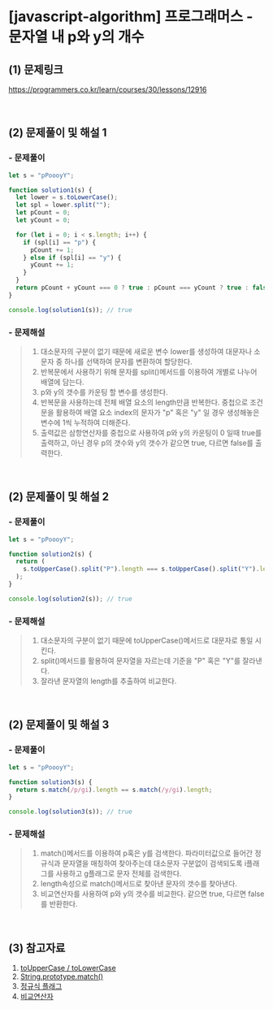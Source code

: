 # [javascript-algorithm] 프로그래머스 - 문자열 내 p와 y의 개수

## (1) 문제링크

<a href="https://programmers.co.kr/learn/courses/30/lessons/12916" target='_blank'>https://programmers.co.kr/learn/courses/30/lessons/12916</a>

<br>

## (2) 문제풀이 및 해설 1

### - 문제풀이

```javascript
let s = "pPoooyY";

function solution1(s) {
  let lower = s.toLowerCase();
  let spl = lower.split("");
  let pCount = 0;
  let yCount = 0;

  for (let i = 0; i < s.length; i++) {
    if (spl[i] == "p") {
      pCount += 1;
    } else if (spl[i] == "y") {
      yCount += 1;
    }
  }
  return pCount + yCount === 0 ? true : pCount === yCount ? true : false;
}

console.log(solution1(s)); // true
```

### - 문제해설

> 1.  대소문자의 구분이 없기 때문에 새로운 변수 lower를 생성하여 대문자나 소문자 중 하나를 선택하여 문자를 변환하여 할당한다.<br>
> 2.  반복문에서 사용하기 위해 문자를 split()메서드를 이용하여 개별로 나누어 배열에 담는다.<br>
> 3.  p와 y의 갯수를 카운팅 할 변수를 생성한다.<br>
> 4.  반복문을 사용하는데 전체 배열 요소의 length만큼 반복한다. 중첩으로 조건문을 활용하여 배열 요소 index의 문자가 "p" 혹은 "y" 일 경우 생성해놓은 변수에 1씩 누적하여 더해준다.<br>
> 5.  출력값은 삼항연산자를 중첩으로 사용하여 p와 y의 카운팅이 0 일때 true를 출력하고, 아닌 경우 p의 갯수와 y의 갯수가 같으면 true, 다르면 false를 출력한다.

<br>

## (2) 문제풀이 및 해설 2

### - 문제풀이

```javascript
let s = "pPoooyY";

function solution2(s) {
  return (
    s.toUpperCase().split("P").length === s.toUpperCase().split("Y").length
  );
}

console.log(solution2(s)); // true
```

### - 문제해설

> 1.  대소문자의 구분이 없기 때문에 toUpperCase()메서드로 대문자로 통일 시킨다.<br>
> 2.  split()메서드를 활용하여 문자열을 자르는데 기준을 "P" 혹은 "Y"를 잘라낸다.<br>
> 3.  잘라낸 문자열의 length를 추출하여 비교한다.

<br>

## (2) 문제풀이 및 해설 3

### - 문제풀이

```javascript
let s = "pPoooyY";

function solution3(s) {
  return s.match(/p/gi).length == s.match(/y/gi).length;
}

console.log(solution3(s)); // true
```

### - 문제해설

> 1.  match()메서드를 이용하여 p혹은 y를 검색한다. 파라미터값으로 들어간 정규식과 문자열을 매칭하여 찾아주는데 대소문자 구분없이 검색되도록 i플래그를 사용하고 g플래그로 문자 전체를 검색한다.<br>
> 2.  length속성으로 match()메서드로 찾아낸 문자의 갯수를 찾아낸다.<br>
> 3.  비교연산자를 사용하여 p와 y의 갯수를 비교한다. 같으면 true, 다르면 false를 반환한다.

<br>

## (3) 참고자료

1. <a href="https://m.blog.naver.com/PostView.naver?isHttpsRedirect=true&blogId=diceworld&logNo=220173778957" target='_blank'>toUpperCase / toLowerCase</a><br>
2. <a href="https://webisfree.com/2014-11-28/[%EC%9E%90%EB%B0%94%EC%8A%A4%ED%81%AC%EB%A6%BD%ED%8A%B8]-%EB%8F%99%EC%9D%BC%ED%95%9C-%EB%8B%A8%EC%96%B4%EB%A5%BC-%EB%AC%B8%EC%9E%90%EC%97%B4%EC%97%90%EC%84%9C-%EC%B0%BE%EA%B8%B0-match()-%ED%95%A8%EC%88%98" target='_blank'>String.prototype.match()</a><br>
3. <a href="https://ko.javascript.info/regexp-introduction" target='_blank'>정규식 플래그</a><br>
4. <a href="http://tcpschool.com/javascript/js_operator_comparison" target='_blank'>비교연산자</a>
